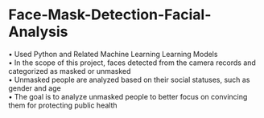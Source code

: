 # Face-Mask-Detection-Facial-Analysis

• Used Python and Related Machine Learning Learning Models<br/>
• In the scope of this project, faces detected from the camera records and categorized as masked or unmasked<br/>
• Unmasked people are analyzed based on their social statuses, such as gender and age<br/>
• The goal is to analyze unmasked people to better focus on convincing them for protecting public health<br/>

